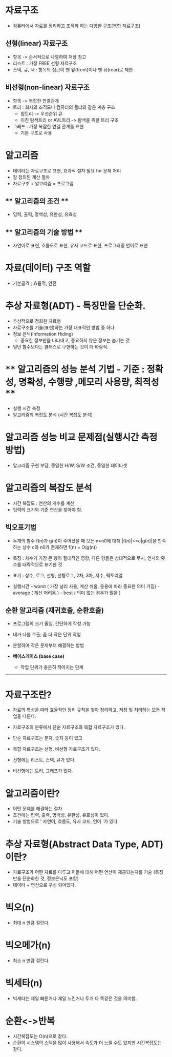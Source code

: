 # 자료구조
- 컴퓨터에서 자료를 정리하고 조직화 하는 다양한 구조(복합 자료구조)

## 선형(linear) 자료구조
- 항목 -> 순서적으로 나열하여 저장 창고
- 리스트 : 가장 FREE 선형 자료구조
- 스택, 큐, 덱 : 항목의 접근이 맨 앞(front)이나 맨 뒤(rear)로 제한

## 비선형(non-linear) 자료구조
- 항목 -> 복잡한 연결관계
- 트리 : 회사의 조직도나 컴퓨터의 폴더와 같은 계층 구조
    - 힙트리 -> 우선순위 큐
    - 이진 탐색트리 or AVL트리 -> 탐색을 위한 트리 구조
- 그래프 : 가장 복잡한 연결 관계를 표현
    - 기본 구조로 사용

# 알고리즘
- 데이터는 자료구조로 표현, 효과적 절차 필요 for 문제 처리
- 잘 정의된 계산 절차
- 자료구조 + 알고리즘 = 프로그램

## ** 알고리즘의 조건 **
- 입력, 출력, 명백성, 유한성, 유효성

## ** 알고리즘의 기술 방법 **
- 자연어로 표현, 흐름도로 표현, 유사 코드로 표현, 프로그래밍 언어로 표현

# 자료(데이터) 구조 역할
- 기본골격 ; 효율적, 안전

# 추상 자료형(ADT) - 특징만을 단순화.
- 추상적으로 정희한 자료형
- 자료구조를 기술(표현)하는 가장 대표적인 방법 중 하나
- 정보 은닉(Information Hiding)
    - 중요한 정보만을 나타내고, 중요하지 않은 정보는 숨기는 것
- 일반 함수보다는 클래스로 구현하는 것이 더 바람직.

# ** 알고리즘의 성능 분석 기법 - 기준 : 정확성, 명확성, 수행량 ,메모리 사용량, 최적성 **
- 실행 시간 측정
- 알고리즘의 복잡도 분석 (시간 복잡도 분석)

# 알고리즘 성능 비교 문제점(실행시간 측정 방법)
- 알고리즘 구현 부담, 동일한 H/W, S/W 조건, 동일한 데이타셋

# 알고리즘의 복잡도 분석
- 시간 복잡도 : 연산의 개수를 계산
- 입력의 크기와 기준 연산을 찾아야 함.

## 빅오표기법
- 두개의 함수 f(n)과 g(n)이 주어졌을 때 모든 n>n0에 대해 |f(n)|<=c|g(n)|을 만족하는 상수 c와 n0가 존재하면 f(n) = O(g(n))
- 특징 : 차수가 가장 큰 항이 절대적인 영향, 다른 항들은 상대적으로 무시, 연사의 횟수를 대략적으로 표기한 것
- 표기 : 상수, 로그, 선형, 선형로그, 2차, 3차, 지수, 팩토리얼

- 실행시간 - worst ( 가장 널리 사용, 계산 쉬움, 응용에 따라 중요한 의미 가짐)
         - average ( 계산 어려움 )
         - best ( 의미 없는 경우가 많음 )

## 순환 알고리즘 (재귀호출, 순환호출)
- 프로그램의 크기 줄임, 간단하게 작성 가능
- 내가 나를 호출; 좀 더 작은 단위 작업
- 분할하여 작은 문제부터 해결하는 방법

- **베이스케이스 (base case)**
    - 작업 단위가 충분히 작아지는 단계

------------------------------------------------------
# 자료구조란?
- 자료의 특성을 따라 효율적인 정리 규칙을 찾아 정리하고, 저장 및 처리하는 모든 작업을 다룬다.

- 자료구조의 분류에서 단순 자료구조와 복합 자료구조가 있다.
- 단순 자료구조는 문자, 숫자 등이 있고
- 복합 자료구조는 선형, 비선형 자료구조가 있다.

- 선형에는 리스트, 스택, 큐가 있다.
- 비선형에는 트리, 그래프가 있다.

# 알고리즘이란?
- 어떤 문제를 해결하는 절차
- 조건에는 입력, 출력, 명백성, 유한성, 유효성이 있다.
- 기술 방법으로 ' 자연어, 흐름도, 유사 코드, 언어 '가 있다.

# 추상 자료형(Abstract Data Type, ADT)이란?
- 자료구조가 어떤 자료를 다루고 이들에 대해 어떤 연산이 제공되는지를 기술 (특징만을 단순화한 것, 정보은닉도 포함)
- 데이터 + 연산으로 구성 되어있다.

# 빅오(n)
- 최대 n 만큼 걸린다.
# 빅오메가(n)
- 최소 n 만큼 걸린다.
# 빅세타(n)
- 빅세타는 제일 빠른거나 제일 느린거나 두개 다 똑같은 것을 의미함.

# 순환<->반복
- 시간복잡도는 O(n)으로 같다.
- 순환이 시스템의 스택을 많이 사용해서 속도가 더 느릴 수도 있지만 시간복잡도는 같다.

